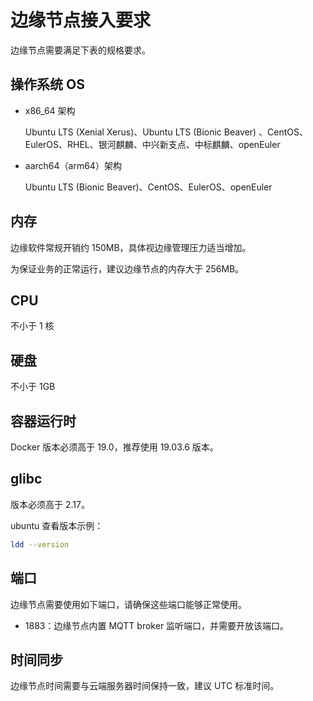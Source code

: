# 边缘节点接入要求

边缘节点需要满足下表的规格要求。

## 操作系统 OS

- x86_64 架构

    Ubuntu LTS (Xenial Xerus)、Ubuntu LTS (Bionic Beaver) 、CentOS、EulerOS、RHEL、银河麒麟、中兴新支点、中标麒麟、openEuler

<!-- - armv7i（arm32）架构

    Raspbian GNU/Linux (stretch) -->

- aarch64（arm64）架构

    Ubuntu LTS (Bionic Beaver)、CentOS、EulerOS、openEuler

## 内存

边缘软件常规开销约 150MB，具体视边缘管理压力适当增加。

为保证业务的正常运行，建议边缘节点的内存大于 256MB。

## CPU

不小于 1 核

## 硬盘

不小于 1GB

## 容器运行时

Docker 版本必须高于 19.0，推荐使用 19.03.6 版本。

<!-- 须知：如果 KubeEdge 版本高于或等于 1.14 且云端 Kubernetes 版本高于 1.24，除 Docker 之外，还需要安装 CRI-Dockerd 。 -->

## glibc

版本必须高于 2.17。

ubuntu 查看版本示例：

```sh
ldd --version
```

## 端口

边缘节点需要使用如下端口，请确保这些端口能够正常使用。

- 1883：边缘节点内置 MQTT broker 监听端口，并需要开放该端口。

## 时间同步

边缘节点时间需要与云端服务器时间保持一致，建议 UTC 标准时间。

